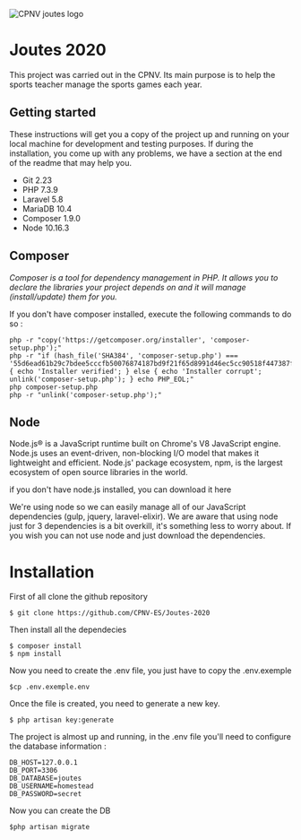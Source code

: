 ![CPNV joutes logo](https://github.com/CPNV-ES/Joutes/blob/master/wiki/logo-black.png)

# Joutes 2020
This project was carried out in the CPNV. Its main purpose is to help the sports teacher manage the sports games each year.


## Getting started
These instructions will get you a copy of the project up and running on your local machine for development and testing purposes. If during the installation, you come up with any problems, we have a section at the end of the readme that may help you.

- Git 2.23
- PHP 7.3.9
- Laravel 5.8
- MariaDB 10.4
- Composer 1.9.0
- Node 10.16.3

## Composer
_Composer is a tool for dependency management in PHP. It allows you to declare the libraries your project depends on and it will manage (install/update) them for you._

If you don't have composer installed, execute the following commands to do so :

    php -r "copy('https://getcomposer.org/installer', 'composer-setup.php');"
    php -r "if (hash_file('SHA384', 'composer-setup.php') === '55d6ead61b29c7bdee5cccfb50076874187bd9f21f65d8991d46ec5cc90518f447387fb9f76ebae1fbbacf329e583e30') { echo 'Installer verified'; } else { echo 'Installer corrupt'; unlink('composer-setup.php'); } echo PHP_EOL;"
    php composer-setup.php
    php -r "unlink('composer-setup.php');"

## Node

Node.js® is a JavaScript runtime built on Chrome's V8 JavaScript engine. Node.js uses an event-driven, non-blocking I/O model that makes it lightweight and efficient. Node.js' package ecosystem, npm, is the largest ecosystem of open source libraries in the world.

if you don't have node.js installed, you can download it here

We're using node so we can easily manage all of our JavaScript dependencies (gulp, jquery, laravel-elixir). We are aware that using node just for 3 dependencies is a bit overkill, it's something less to worry about. If you wish you can not use node and just download the dependencies.


# Installation

First of all clone the github repository

    $ git clone https://github.com/CPNV-ES/Joutes-2020


Then install all the dependecies

    $ composer install
    $ npm install


Now you need to create the .env file, you just have to copy the .env.exemple

    $cp .env.exemple.env


Once the file is created, you need to generate a new key.

    $ php artisan key:generate


The project is almost up and running, in the .env file you'll need to configure the database information :

    DB_HOST=127.0.0.1
    DB_PORT=3306
    DB_DATABASE=joutes
    DB_USERNAME=homestead
    DB_PASSWORD=secret

Now you can create the DB

    $php artisan migrate

